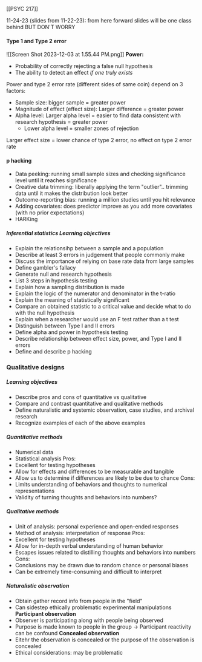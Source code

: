 [[PSYC 217]]

11-24-23 (slides from 11-22-23): from here forward slides will be one class behind BUT DON'T WORRY
#### Type 1 and Type 2 error
![[Screen Shot 2023-12-03 at 1.55.44 PM.png]]
**Power:** 
- Probability of correctly rejecting a false null hypothesis
- The ability to detect an effect *if one truly exists*

Power and type 2 error rate (different sides of same coin) depend on 3 factors: 
- Sample size: bigger sample = greater power
- Magnitude of effect (effect size): Larger difference = greater power
- Alpha level: Larger alpha level = easier to find data consistent with research hypothesis = greater power
	- Lower alpha level = smaller zones of rejection

Larger effect size = lower chance of type 2 error, no effect on type 2 error rate

#### p hacking
- Data peeking: running small sample sizes and checking significance level until it reaches significance
- Creative data trimming: liberally applying the term "outlier".. trimming data until it makes the distribution look better
- Outcome-reporting bias: running a million studies until you hit relevance
- Adding covariates: does predictor improve as you add more covariates (with no prior expectations)
- HARKing 

##### Inferential statistics Learning objectives
- Explain the relationsihp between a sample and a population
- Describe at least 3 errors in judgement that people commonly make
- Discuss the importance of relying on base rate data from large samples
- Define gambler's fallacy
- Generate null and research hypothesis
- List 3 steps in hypothesis testing
- Explain how a sampling distribution is made
- Explain the logic of the numerator and denominator in the t-ratio
- Explain the meaning of statistically significant 
- Compare an obtained statistic to a critical value and decide what to do with the null hypothesis
- Explain when a researcher would use an F test rather than a t test
- Distinguish between Type I and II errors
- Define alpha and power in hypothesis testing
- Describe relationship between effect size, power, and Type I and II errors
- Define and describe p hacking

### Qualitative designs
##### Learning objectives
- Describe pros and cons of quantitative vs qualitative 
- Compare and contrast quantitative and qualitative methods
- Define naturalistic and systemic observation, case studies, and archival research
- Recognize examples of each of the above examples

##### Quantitative methods
- Numerical data
- Statistical analysis
Pros: 
- Excellent for testing hypotheses
- Allow for effects and differences to be measurable and tangible
- Allow us to determine if differences are likely to be due to chance
Cons: 
- Limits understanding of behaviors and thoughts to numerical representations 
- Validity of turning thoughts and behaviors into numbers?
##### Qualitative methods
- Unit of analysis: personal experience and open-ended responses
- Method of analysis: interpretation of response
Pros: 
- Excellent for testing hypotheses
- Allow for in-depth verbal understanding of human behavior
- Escapes issues related to distilling thoughts and behaviors into numbers
Cons: 
- Conclusions may be drawn due to random chance or personal biases
- Can be extremely time-consuming and difficult to interpret

##### Naturalistic observation
- Obtain gather record info from people in the "field"
- Can sidestep ethically problematic experimental manipulations 
**Participant observation**
- Observer is participating along with people being observed
- Purpose is made known to people in the group
	→ Participant reactivity can be confound
**Concealed observation**
- Eitehr the observation is concealed or the purpose of the observation is concealed
- Ethical considerations: may be problematic